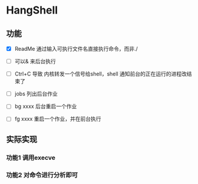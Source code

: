 # HangShell

## 功能

- [x] ReadMe 通过输入可执行文件名直接执行命令，而非./ 

- [ ]  可以& 来后台执行

- [ ]  Ctrl+C 导致 内核转发一个信号给shell，shell 通知前台的正在运行的进程改结束了

- [ ]  jobs 列出后台作业

- [ ]  bg xxxx 后台重启一个作业

- [ ]  fg xxxx 重启一个作业，并在前台执行

## 实际实现

### 功能1 调用execve

### 功能2 对命令进行分析即可